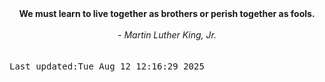 
<div align="center"><b><span>We must learn to live together as brothers or perish together as fools.</span></b><br><br><i> - Martin Luther King, Jr.</i></div>
<br><br><kbd>Last updated:Tue Aug 12 12:16:29 2025</kbd>